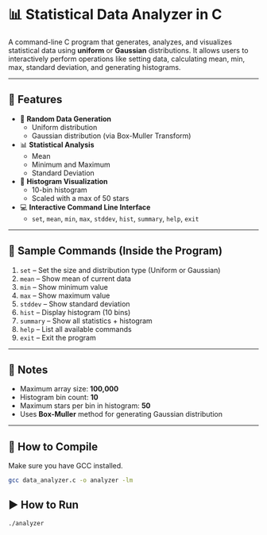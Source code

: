 # 📊 Statistical Data Analyzer in C

A command-line C program that generates, analyzes, and visualizes statistical data using **uniform** or **Gaussian** distributions. It allows users to interactively perform operations like setting data, calculating mean, min, max, standard deviation, and generating histograms.

---

## 🚀 Features

- 🔢 **Random Data Generation**
  - Uniform distribution
  - Gaussian distribution (via Box-Muller Transform)
- 📊 **Statistical Analysis**
  - Mean
  - Minimum and Maximum
  - Standard Deviation
- 🌟 **Histogram Visualization**
  - 10-bin histogram
  - Scaled with a max of 50 stars
- 💻 **Interactive Command Line Interface**
  - `set`, `mean`, `min`, `max`, `stddev`, `hist`, `summary`, `help`, `exit`

---

## 📝 Sample Commands (Inside the Program)

1. `set` – Set the size and distribution type (Uniform or Gaussian)
2. `mean` – Show mean of current data
3. `min` – Show minimum value
4. `max` – Show maximum value
5. `stddev` – Show standard deviation
6. `hist` – Display histogram (10 bins)
7. `summary` – Show all statistics + histogram
8. `help` – List all available commands
9. `exit` – Exit the program

---

## 📌 Notes

- Maximum array size: **100,000**
- Histogram bin count: **10**
- Maximum stars per bin in histogram: **50**
- Uses **Box-Muller** method for generating Gaussian distribution
---

## 🔧 How to Compile

Make sure you have GCC installed.

```bash
gcc data_analyzer.c -o analyzer -lm
```

## ▶️ How to Run
```bash
./analyzer
```
